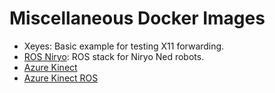 # Miscellaneous Docker Images 

- Xeyes: Basic example for testing X11 forwarding.
- [ROS Niryo](ros-niryo/README.md): ROS stack for Niryo Ned robots.
- [Azure Kinect](azure-kinect/README.md)
- [Azure Kinect ROS](azure-kinect-ros)

<!-- EOF -->
